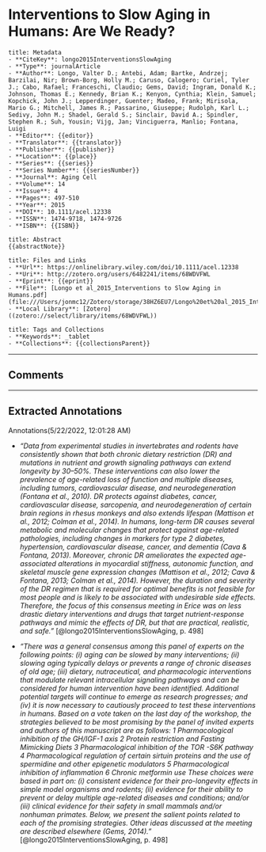# Interventions to Slow Aging in Humans: Are We Ready?

``` ad-info
title: Metadata
- **CiteKey**: longo2015InterventionsSlowAging
- **Type**: journalArticle
- **Author**: Longo, Valter D.; Antebi, Adam; Bartke, Andrzej; Barzilai, Nir; Brown‐Borg, Holly M.; Caruso, Calogero; Curiel, Tyler J.; Cabo, Rafael; Franceschi, Claudio; Gems, David; Ingram, Donald K.; Johnson, Thomas E.; Kennedy, Brian K.; Kenyon, Cynthia; Klein, Samuel; Kopchick, John J.; Lepperdinger, Guenter; Madeo, Frank; Mirisola, Mario G.; Mitchell, James R.; Passarino, Giuseppe; Rudolph, Karl L.; Sedivy, John M.; Shadel, Gerald S.; Sinclair, David A.; Spindler, Stephen R.; Suh, Yousin; Vijg, Jan; Vinciguerra, Manlio; Fontana, Luigi
- **Editor**: {{editor}}
- **Translator**: {{translator}}
- **Publisher**: {{publisher}}
- **Location**: {{place}}
- **Series**: {{series}}
- **Series Number**: {{seriesNumber}}
- **Journal**: Aging Cell
- **Volume**: 14
- **Issue**: 4
- **Pages**: 497-510
- **Year**: 2015 
- **DOI**: 10.1111/acel.12338
- **ISSN**: 1474-9718, 1474-9726
- **ISBN**: {{ISBN}}
```
```ad-quote
title: Abstract
{{abstractNote}}
```
```ad-abstract
title: Files and Links
- **Url**: https://onlinelibrary.wiley.com/doi/10.1111/acel.12338
- **Uri**: http://zotero.org/users/6482241/items/68WDVFWL
- **Eprint**: {{eprint}}
- **File**: [Longo et al_2015_Interventions to Slow Aging in Humans.pdf](file:///Users/jonmc12/Zotero/storage/38HZ6EU7/Longo%20et%20al_2015_Interventions%20to%20Slow%20Aging%20in%20Humans.pdf)
- **Local Library**: [Zotero]((zotero://select/library/items/68WDVFWL))
```
```ad-note
title: Tags and Collections
- **Keywords**: _tablet
- **Collections**: {{collectionsParent}}
```

----

## Comments



----

## Extracted Annotations

Annotations(5/22/2022, 12:01:28 AM)

- *“Data from experimental studies in invertebrates and rodents have consistently shown that both chronic dietary restriction (DR) and mutations in nutrient and growth signaling pathways can extend longevity by 30–50%. These interventions can also lower the prevalence of age-related loss of function and multiple diseases, including tumors, cardiovascular disease, and neurodegeneration (Fontana et al., 2010). DR protects against diabetes, cancer, cardiovascular disease, sarcopenia, and neurodegeneration of certain brain regions in rhesus monkeys and also extends lifespan (Mattison et al., 2012; Colman et al., 2014). In humans, long-term DR causes several metabolic and molecular changes that protect against age-related pathologies, including changes in markers for type 2 diabetes, hypertension, cardiovascular disease, cancer, and dementia (Cava & Fontana, 2013). Moreover, chronic DR ameliorates the expected age-associated alterations in myocardial stiffness, autonomic function, and skeletal muscle gene expression changes (Mattison et al., 2012; Cava & Fontana, 2013; Colman et al., 2014). However, the duration and severity of the DR regimen that is required for optimal benefits is not feasible for most people and is likely to be associated with undesirable side effects. Therefore, the focus of this consensus meeting in Erice was on less drastic dietary interventions and drugs that target nutrient-response pathways and mimic the effects of DR, but that are practical, realistic, and safe.”* [@longo2015InterventionsSlowAging, p. 498] [](zotero://open-pdf/library/items/38HZ6EU7?page=2&annotation=LJ52H2K7)

- *“There was a general consensus among this panel of experts on the following points: (i) aging can be slowed by many interventions; (ii) slowing aging typically delays or prevents a range of chronic diseases of old age; (iii) dietary, nutraceutical, and pharmacologic interventions that modulate relevant intracellular signaling pathways and can be considered for human intervention have been identified. Additional potential targets will continue to emerge as research progresses; and (iv) it is now necessary to cautiously proceed to test these interventions in humans. Based on a vote taken on the last day of the workshop, the strategies believed to be most promising by the panel of invited experts and authors of this manuscript are as follows: 1 Pharmacological inhibition of the GH/IGF-1 axis 2 Protein restriction and Fasting Mimicking Diets 3 Pharmacological inhibition of the TOR -S6K pathway 4 Pharmacological regulation of certain sirtuin proteins and the use of spermidine and other epigenetic modulators 5 Pharmacological inhibition of inflammation 6 Chronic metformin use These choices were based in part on: (i) consistent evidence for their pro-longevity effects in simple model organisms and rodents; (ii) evidence for their ability to prevent or delay multiple age-related diseases and conditions; and/or (iii) clinical evidence for their safety in small mammals and/or nonhuman primates. Below, we present the salient points related to each of the promising strategies. Other ideas discussed at the meeting are described elsewhere (Gems, 2014).”* [@longo2015InterventionsSlowAging, p. 498] [](zotero://open-pdf/library/items/38HZ6EU7?page=2&annotation=9ZVKLRDE)

